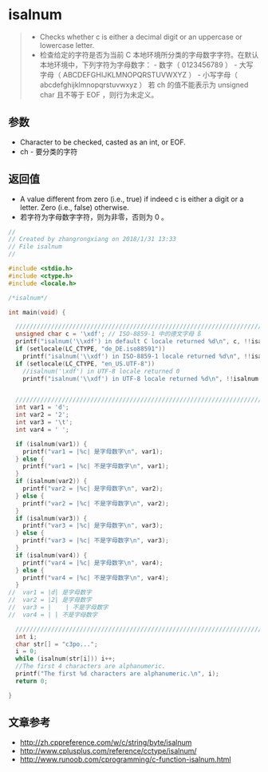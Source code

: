 # isalnum

> - Checks whether c is either a decimal digit or an uppercase or lowercase letter.
> - 检查给定的字符是否为当前 C 本地环境所分类的字母数字字符。在默认本地环境中，下列字符为字母数字：
    - 数字（ 0123456789 ）
    - 大写字母（ ABCDEFGHIJKLMNOPQRSTUVWXYZ ）
    - 小写字母（ abcdefghijklmnopqrstuvwxyz ）
若 ch 的值不能表示为 unsigned char 且不等于 EOF ，则行为未定义。

## 参数
- Character to be checked, casted as an int, or EOF.
- ch	-	要分类的字符

## 返回值
- A value different from zero (i.e., true) if indeed c is either a digit or a letter. Zero (i.e., false) otherwise.
- 若字符为字母数字字符，则为非零，否则为 0 。


```c
//
// Created by zhangrongxiang on 2018/1/31 13:33
// File isalnum
//

#include <stdio.h>
#include <ctype.h>
#include <locale.h>

/*isalnum*/

int main(void) {

  ///////////////////////////////////////////////////////////////////////////////////
  unsigned char c = '\xdf'; // ISO-8859-1 中的德文字母 ß
  printf("isalnum('\\xdf') in default C locale returned %d\n", c, !!isalnum(c));
  if (setlocale(LC_CTYPE, "de_DE.iso88591"))
    printf("isalnum('\\xdf') in ISO-8859-1 locale returned %d\n", !!isalnum(c));
  if (setlocale(LC_CTYPE, "en_US.UTF-8"))
    //isalnum('\xdf') in UTF-8 locale returned 0
    printf("isalnum('\\xdf') in UTF-8 locale returned %d\n", !!isalnum(c));


  ///////////////////////////////////////////////////////////////////////////////////
  int var1 = 'd';
  int var2 = '2';
  int var3 = '\t';
  int var4 = ' ';

  if (isalnum(var1)) {
    printf("var1 = |%c| 是字母数字\n", var1);
  } else {
    printf("var1 = |%c| 不是字母数字\n", var1);
  }
  if (isalnum(var2)) {
    printf("var2 = |%c| 是字母数字\n", var2);
  } else {
    printf("var2 = |%c| 不是字母数字\n", var2);
  }
  if (isalnum(var3)) {
    printf("var3 = |%c| 是字母数字\n", var3);
  } else {
    printf("var3 = |%c| 不是字母数字\n", var3);
  }
  if (isalnum(var4)) {
    printf("var4 = |%c| 是字母数字\n", var4);
  } else {
    printf("var4 = |%c| 不是字母数字\n", var4);
  }
//  var1 = |d| 是字母数字
//  var2 = |2| 是字母数字
//  var3 = |	| 不是字母数字
//  var4 = | | 不是字母数字

  ///////////////////////////////////////////////////////////////////////////////////
  int i;
  char str[] = "c3po...";
  i = 0;
  while (isalnum(str[i])) i++;
  //The first 4 characters are alphanumeric.
  printf("The first %d characters are alphanumeric.\n", i);
  return 0;

}

```

## 文章参考
- <http://zh.cppreference.com/w/c/string/byte/isalnum>
- <http://www.cplusplus.com/reference/cctype/isalnum/>
- <http://www.runoob.com/cprogramming/c-function-isalnum.html>